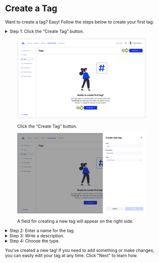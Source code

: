 # Create a Tag

Want to create a tag? Easy! Follow the steps below to create your first tag:

<details>

<summary>Step 1: Click the “Create Tag” button.</summary>

A field for creating a new tag will appear on the right side.

</details>

<figure><img src="../../.gitbook/assets/206_Tags.png" alt=""><figcaption><p>Click the “Create Tag” button.</p></figcaption></figure>

<figure><img src="../../.gitbook/assets/207_Tags.png" alt=""><figcaption><p>A field for creating a new tag will appear on the right side.</p></figcaption></figure>

<details>

<summary>Step 2: Enter a name for the tag.</summary>

This helps identify the tag easily.

</details>

<details>

<summary>Step 3: Write a description.</summary>

Ensure that everyone understands the purpose of the tag and knows how to use it correctly.

</details>

<details>

<summary>Step 4: Choose the type.</summary>

Select whether the tag is for users, test cases, test runs, or test plans.

</details>

You've created a new tag! If you need to add something or make changes, you can easily edit your tag at any time. Click "Next" to learn how.
